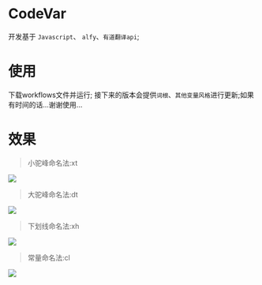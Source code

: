 # CodeVar 
开发基于 `Javascript`、 `alfy`、`有道翻译api`;

# 使用
下载workflows文件并运行;
接下来的版本会提供`词根`、`其他变量风格`进行更新;如果有时间的话...谢谢使用...

# 效果 
> 小驼峰命名法:xt

![](http://7xqvqi.com1.z0.glb.clouddn.com/14815914925445.jpg)

> 大驼峰命名法:dt

![](http://7xqvqi.com1.z0.glb.clouddn.com/14815915149855.jpg)

> 下划线命名法:xh

![](http://7xqvqi.com1.z0.glb.clouddn.com/14815915442930.jpg)

> 常量命名法:cl

![](http://7xqvqi.com1.z0.glb.clouddn.com/14815915681543.jpg)


